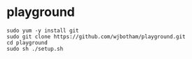 # playground

```
sudo yum -y install git
sudo git clone https://github.com/wjbotham/playground.git
cd playground
sudo sh ./setup.sh
```
